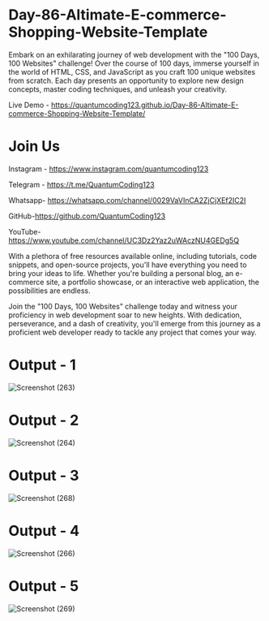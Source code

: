 # Day-86-Altimate-E-commerce-Shopping-Website-Template

Embark on an exhilarating journey of web development with the "100 Days, 100 Websites" challenge! Over the course of 100 days, immerse yourself in the world of HTML, CSS, and JavaScript as you craft 100 unique websites from scratch. Each day presents an opportunity to explore new design concepts, master coding techniques, and unleash your creativity.

Live Demo - https://quantumcoding123.github.io/Day-86-Altimate-E-commerce-Shopping-Website-Template/

# Join Us

Instagram - https://www.instagram.com/quantumcoding123

Telegram - https://t.me/QuantumCoding123

Whatsapp- https://whatsapp.com/channel/0029VaVInCA2ZjCjXEf2IC2I

GitHub-https://github.com/QuantumCoding123

YouTube-https://www.youtube.com/channel/UC3Dz2Yaz2uWAczNU4GEDg5Q

With a plethora of free resources available online, including tutorials, code snippets, and open-source projects, you'll have everything you need to bring your ideas to life. Whether you're building a personal blog, an e-commerce site, a portfolio showcase, or an interactive web application, the possibilities are endless.

Join the "100 Days, 100 Websites" challenge today and witness your proficiency in web development soar to new heights. With dedication, perseverance, and a dash of creativity, you'll emerge from this journey as a proficient web developer ready to tackle any project that comes your way.

# Output - 1

 ![Screenshot (263)](https://github.com/QuantumCoding123/Day-86-Altimate-E-commerce-Shopping-Website-Template/assets/166281221/c2cd5dc6-46a2-4fcc-bb5f-fb1c0dd788f6)

# Output - 2

![Screenshot (264)](https://github.com/QuantumCoding123/Day-86-Altimate-E-commerce-Shopping-Website-Template/assets/166281221/937b7953-0d4c-4810-ad91-5b4c9b46c48c)

# Output - 3

![Screenshot (268)](https://github.com/QuantumCoding123/Day-86-Altimate-E-commerce-Shopping-Website-Template/assets/166281221/6821783d-0a4c-482f-9399-4c46da0df559)

# Output - 4

![Screenshot (266)](https://github.com/QuantumCoding123/Day-86-Altimate-E-commerce-Shopping-Website-Template/assets/166281221/01d89d03-9558-45dd-a9fb-bc8896946bcc)

# Output - 5

![Screenshot (269)](https://github.com/QuantumCoding123/Day-86-Altimate-E-commerce-Shopping-Website-Template/assets/166281221/2dff9fa3-4667-4c72-99e2-837aa72f1eaa)


